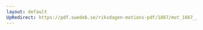```yaml
---
layout: default
UpRedirect: https://pdf.swedeb.se/riksdagen-motions-pdf/1867/mot_1867__ak__00171/mot_1867__ak__00171_003.pdf
---
```

